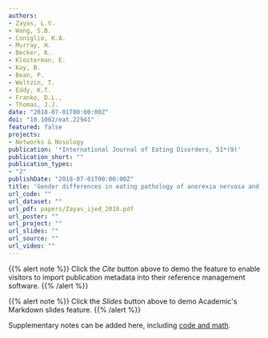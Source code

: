 ```yaml
---
authors:
- Zayas, L.V.
- Wang, S.B.
- Coniglio, K.A.
- Murray, H.
- Becker, K.
- Klosterman, E.
- Kay, B.
- Bean, P.
- Weltzin, T.
- Eddy, K.T.
- Franko, D.L.,
- Thomas, J.J.
date: "2018-07-01T00:00:00Z"
doi: "10.1002/eat.22941"
featured: false
projects:
- Networks & Nosology
publication: '*International Journal of Eating Disorders, 51*(9)'
publication_short: ""
publication_types:
- "2"
publishDate: "2018-07-01T00:00:00Z"
title: 'Gender differences in eating pathology of anorexia nervosa and bulimia nervosa across new DSM-5 severity categories'
url_code: ""
url_dataset: ""
url_pdf: papers/Zayas_ijed_2018.pdf
url_poster: ""
url_project: ""
url_slides: ""
url_source: ""
url_video: ""
---
```



{{% alert note %}}
Click the *Cite* button above to demo the feature to enable visitors to import publication metadata into their reference management software.
{{% /alert %}}

{{% alert note %}}
Click the *Slides* button above to demo Academic's Markdown slides feature.
{{% /alert %}}

Supplementary notes can be added here, including [code and math](https://sourcethemes.com/academic/docs/writing-markdown-latex/).
